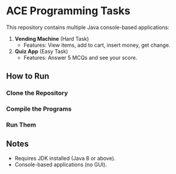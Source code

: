 # ACE Programming Tasks

This repository contains multiple Java console-based applications:
1. **Vending Machine** (Hard Task)  
   - Features: View items, add to cart, insert money, get change.
2. **Quiz App** (Easy Task)  
   - Features: Answer 5 MCQs and see your score.

## How to Run

### Clone the Repository

### Compile the Programs

### Run Them

## Notes
- Requires JDK installed (Java 8 or above).  
- Console-based applications (no GUI).  
